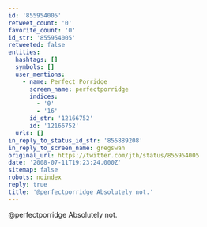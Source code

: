 ```yaml
---
id: '855954005'
retweet_count: '0'
favorite_count: '0'
id_str: '855954005'
retweeted: false
entities:
  hashtags: []
  symbols: []
  user_mentions:
    - name: Perfect Porridge
      screen_name: perfectporridge
      indices:
        - '0'
        - '16'
      id_str: '12166752'
      id: '12166752'
  urls: []
in_reply_to_status_id_str: '855889208'
in_reply_to_screen_name: gregswan
original_url: https://twitter.com/jth/status/855954005
date: '2008-07-11T19:23:24.000Z'
sitemap: false
robots: noindex
reply: true
title: '@perfectporridge Absolutely not.'
---
```


@perfectporridge Absolutely not.
